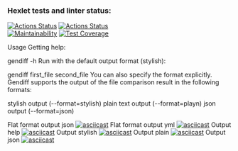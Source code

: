 ### Hexlet tests and linter status:
[![Actions Status](https://github.com/potemkuh/python-project-lvl2/workflows/hexlet-check/badge.svg)](https://github.com/potemkuh/python-project-lvl2/actions)
[![Actions Status](https://github.com/potemkuh/python-project-lvl2/workflows/Super-Linter/badge.svg)](https://github.com/potemkuh/python-project-lvl2/actions)\
[![Maintainability](https://api.codeclimate.com/v1/badges/178d8147c975cb2b8a92/maintainability)](https://codeclimate.com/github/potemkuh/python-project-lvl2/maintainability)
[![Test Coverage](https://api.codeclimate.com/v1/badges/178d8147c975cb2b8a92/test_coverage)](https://codeclimate.com/github/potemkuh/python-project-lvl2/test_coverage)

Usage
Getting help:

gendiff -h
Run with the default output format (stylish):

gendiff first_file second_file
You can also specify the format explicitly. Gendiff supports the output of the file comparison result in the following formats:

stylish output (--format=stylish)
plain text output (--format=playn)
json output (--format=json)

Flat format output json
[![asciicast](https://asciinema.org/a/5prRb1SRqrHqO3UvyJlwtfceJ.svg)](https://asciinema.org/a/5prRb1SRqrHqO3UvyJlwtfceJ)
Flat format output yml
[![asciicast](https://asciinema.org/a/5YMosZ8KjHOeRwyZ7D7iZdOMs.svg)](https://asciinema.org/a/5YMosZ8KjHOeRwyZ7D7iZdOMs)
Output help
[![asciicast](https://asciinema.org/a/ZkBAqrBtiTD9JtYucS7f69TDt.svg)](https://asciinema.org/a/ZkBAqrBtiTD9JtYucS7f69TDt)
Output stylish
[![asciicast](https://asciinema.org/a/SRqBU2OVQ2OVQqCCR6IcaL5Mf.svg)](https://asciinema.org/a/SRqBU2OVQ2OVQqCCR6IcaL5Mf)
Output plain
[![asciicast](https://asciinema.org/a/WloqmclDKzXXt9H7lgCF9mWuV.svg)](https://asciinema.org/a/WloqmclDKzXXt9H7lgCF9mWuV)
Output json
[![asciicast](https://asciinema.org/a/cVoTqV37BfEsYU6cXxAIoSGe7.svg)](https://asciinema.org/a/cVoTqV37BfEsYU6cXxAIoSGe7)